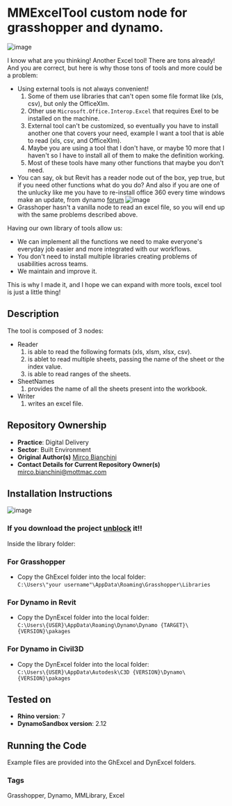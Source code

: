 # MMExcelTool custom node for grasshopper and dynamo.
![image](https://user-images.githubusercontent.com/57708659/136891496-44aaa703-f6be-491b-9530-a9dfc9f72236.png)

I know what are you thinking! Another Excel tool! There are tons already! And you are correct, but here is why those tons of tools and more could be a problem:
* Using external tools is not always convenient!
  1. Some of them use libraries that can't open some file format like (xls, csv), but only the OfficeXlm.
  2. Other use ``Microsoft.Office.Interop.Excel`` that requires Exel to be installed on the machine.
  3. External tool can't be customized, so eventually you have to install another one that covers your need, example I want a tool that is able to read (xls, csv, and OfficeXlm).
  4. Maybe you are using a tool that I don't have, or maybe 10 more that I haven't so I have to install all of them to make the definition working.
  5. Most of these tools have many other functions that maybe you don't need.
* You can say, ok but Revit has a reader node out of the box, yep true, but if you need other functions what do you do? And also if you are one of the unlucky like me you have to re-install office 360 every time windows make an update, from dynamo [forum](https://forum.dynamobim.com/t/excel-data-importexcel-operation-failed/62197/19) ![image](https://user-images.githubusercontent.com/57708659/136896633-a69c93a9-b615-4f64-93d9-5c69d170d07e.png)
* Grasshoper hasn't a vanilla node to read an excel file, so you will end up with the same problems described above.

Having our own library of tools allow us:
* We can implement all the functions we need to make everyone's everyday job easier and more integrated with our workflows.
* You don't need to install multiple libraries creating problems of usabilities across teams.
* We maintain and improve it.

This is why I made it, and I hope we can expand with more tools, excel tool is just a little thing!

## Description 
The tool is composed of 3 nodes:
* Reader
  1. is able to read the following formats (xls, xlsm, xlsx, csv).
  2. is ablet to read multiple sheets, passing the name of the sheet or the index value.
  3. is able to read ranges of the sheets.
* SheetNames
  1. provides the name of all the sheets present into the workbook.
* Writer
  1. writes an excel file.

## Repository Ownership
* **Practice**: Digital Delivery
* **Sector**: Built Environment
* **Original Author(s)** [Mirco Bianchini](https://github.com/sonomirco)
* **Contact Details for Current Repository Owner(s)** mirco.bianchini@mottmac.com

## Installation Instructions
![image](https://user-images.githubusercontent.com/57708659/136916906-179b1497-ef9d-42f9-9406-96d5dbda7352.png)
### If you download the project [unblock](https://winaero.com/how-to-unblock-files-downloaded-from-internet-in-windows-10/) it!!
Inside the library folder: <br/>
### For Grasshopper
* Copy the GhExcel folder into the local folder:<br/> 
``C:\Users\"your username"\AppData\Roaming\Grasshopper\Libraries``
### For Dynamo in Revit
* Copy the DynExcel folder into the local folder:<br/>
``C:\Users\{USER}\AppData\Roaming\Dynamo\Dynamo {TARGET}\{VERSION}\pakages``
### For Dynamo in Civil3D
* Copy the DynExcel folder into the local folder:<br/>
``C:\Users\{USER}\AppData\Autodesk\C3D {VERSION}\Dynamo\{VERSION}\pakages``

## Tested on
* **Rhino version**: 7
* **DynamoSandbox version**: 2.12

## Running the Code
Example files are provided into the GhExcel and DynExcel folders.

### Tags 
Grasshopper, Dynamo, MMLibrary, Excel
